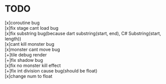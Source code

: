 # TODO
[x]coroutine bug  
[x]fix stage cant load bug  
[x]fix substring bug(because dart substring(start, end), C# Substring(start, length))  
[x]cant kill monster bug  
[x]monster cant move bug  
[+]tile debug render  
[+]fix shadow bug  
[x]fix no monster kill effect  
[+]fix int division cause bug(should be float)  
[x]change num to float  
